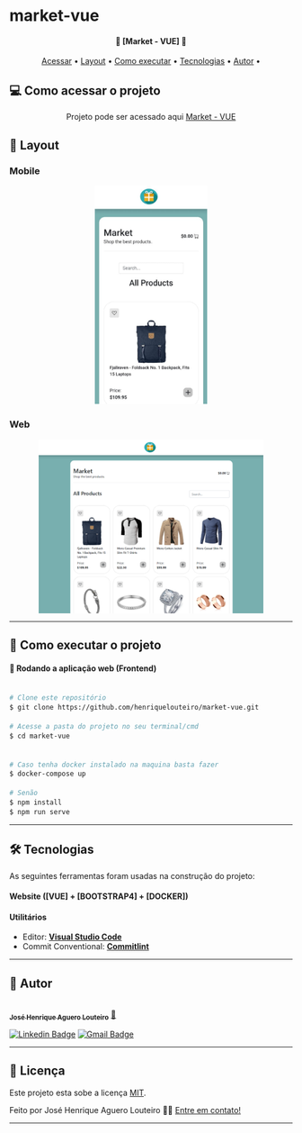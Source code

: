 # market-vue

<h4 align="center"> 
	🚧  [Market - VUE] 🚧
</h4>

<p align="center">
 <a href="#-sobre-o-projeto">Acessar</a> •
 <a href="#-layout">Layout</a> • 
 <a href="#-como-executar-o-projeto">Como executar</a> • 
 <a href="#-tecnologias">Tecnologias</a> • 
 <a href="#-autor">Autor</a> • 
</p>

## 💻 Como acessar o projeto

<p align="center">Projeto pode ser acessado aqui <a href="https://market-vue-kohl.vercel.app/">Market - VUE</a></p>

## 🎨 Layout

### Mobile

<p align="center">
  <img alt="Layout Mobile" title="#Layout Mobile" src="./public/imgs/readme/layout-mobile.jpeg" width="200px">
</p>

### Web

<p align="center" style="display: flex; align-items: flex-start; justify-content: center;">
  <img alt="Layout Mobile" title="#Layout Web" src="./public/imgs/readme/layout-desktop.png" width="400px">
</p>

---

## 🚀 Como executar o projeto

#### 🧭 Rodando a aplicação web (Frontend)

```bash

# Clone este repositório
$ git clone https://github.com/henriquelouteiro/market-vue.git

# Acesse a pasta do projeto no seu terminal/cmd
$ cd market-vue


# Caso tenha docker instalado na maquina basta fazer
$ docker-compose up

# Senão
$ npm install
$ npm run serve
```

---

## 🛠 Tecnologias

As seguintes ferramentas foram usadas na construção do projeto:

#### **Website** ([VUE] + [BOOTSTRAP4] + [DOCKER])

#### []()**Utilitários**

- Editor: **[Visual Studio Code](https://code.visualstudio.com/)**
- Commit Conventional: **[Commitlint](https://github.com/conventional-changelog/commitlint)**

---

## 🦸 Autor

<a href="https://www.linkedin.com/in/jos%C3%A9-henrique-a-louteiro-1376b5164/">
 <br />
 <sub><b>José Henrique Aguero Louteiro</b></sub></a> <a href="https://github.com/henriquelouteiro/" title="GitHub">🚀</a>
 <br />

[![Linkedin Badge](https://img.shields.io/badge/-Jose-blue?style=flat-square&logo=Linkedin&logoColor=white&link=https://www.linkedin.com/in/jos%C3%A9-henrique-a-louteiro-1376b5164/)](https://www.linkedin.com/in/jos%C3%A9-henrique-a-louteiro-1376b5164/)
[![Gmail Badge](https://img.shields.io/badge/-henrique.louteiro@hotmail.com-c14438?style=flat-square&logo=Gmail&logoColor=white&link=mailto:henrique.louteiro@hotmail.com)](mailto:henrique.louteiro@hotmail.com)

---

## 📝 Licença

Este projeto esta sobe a licença [MIT](./LICENSE).

Feito por José Henrique Aguero Louteiro 👋🏽 [Entre em contato!](https://www.linkedin.com/in/jos%C3%A9-henrique-a-louteiro-1376b5164/)

---

